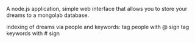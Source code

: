 A node.js application,
simple web interface that allows you to
store your dreams to a mongolab database.

indexing of dreams via people and keywords:
tag people with @ sign
tag keywords with # sign

